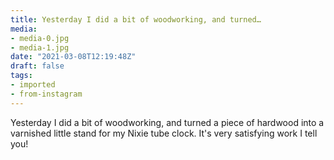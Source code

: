 ```yaml
---
title: Yesterday I did a bit of woodworking, and turned…
media:
- media-0.jpg
- media-1.jpg
date: "2021-03-08T12:19:48Z"
draft: false
tags:
- imported
- from-instagram
---
```

Yesterday I did a bit of woodworking, and turned a piece of hardwood into a varnished little stand for my Nixie tube clock. It's very satisfying work I tell you\!
